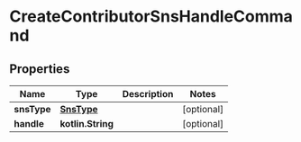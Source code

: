 
# CreateContributorSnsHandleCommand

## Properties
Name | Type | Description | Notes
------------ | ------------- | ------------- | -------------
**snsType** | [**SnsType**](SnsType.md) |  |  [optional]
**handle** | **kotlin.String** |  |  [optional]



